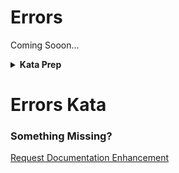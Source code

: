 # Errors 

Coming Sooon...

<details>
<summary><strong>Kata Prep</strong></summary>

## Pre-requisites
1. Make sure your `Development Theatre` is running.

## Step 1: Create your `skill`

### Create a new directory for your kata

```bash
cd ~/path/to/your/spruce/projects
mkdir katas
```

### Create a new skill

```bash
cd katas
spruce create.skill views-kata
```

### Name your `skill`

> *Note*: Your `skill` name should be unique, so if you did this kata before, you may want to name it something different.

* Name: `Views Kata`
* Description: `A kata to practice creating views!`

### Open your `skill` in VS Code

> *Note*: You can follow the instructions printed in the `cli` or use the command below.

```bash
cd views-kata && code .
```

Then, open the terminal in VS Code and run:

```bash
spruce setup.vscode
```
Hit `Enter` to accept all setup options.

Then complete the following:

1. Open the Command Palette by using `cmd+shift+p` and search type: "Manage"
2. Select "Tasks: Manage Automatic Tasks"
3. Then select "Allow Automatic Tasks"
4. Open the Command Palette again type "reload" and select "Reload Window"

The Test Runner should open and begin installing additional requirements.

When it's done, you should see a message that says `Ready and waiting...`


## Step 2: Create your first test

### Create the test file

1. Hit `ctrl+space` (if you have the shortcuts setup) and hit enter. 
    - If you don't have the shortcuts setup, you can type `spruce create.test` in your terminal and hit `Enter`.
2. Select "Behavioral"
3. For "What are you testing?", type "Root skill view"
4. For "Camel case name", hit Enter (it should say "rootSkillView")
5. For "Which abstract test class do you want to extend?" select "AbstractSpruceFixtureTest"
6. Close the terminal window and get back to the Test Runner.
    - There should be one failing test.
    - The test will explain that before you can do any tests, you need to run `spruce set.remote`
7. Hit `ctrl+space` and type `set.remote` and hit `Enter`.
    - You will be prompted for more dependencies to install. Hit `Enter` to accept them all.
8. For your remote, select "Local"
    - Allow the rest of the dependencies to install
    - If prompted for remote again, select "Local" again
9. Close the terminal window and get back to the Test Runner.
    - The test should now be failing beacuse `false` does not equal `true`.
10. Click on the failing test in the Test Runner and click "Open" to open the test file.

### Prep the test file

1. Clear out the contents of the first test
1. Delete the second test
2. Delete `class RootSkillView {}` at the bottom of the test file

Your test should now be passing.

</details>

# Errors Kata

### Something Missing?

<div class="grid-buttons">
    <a class="btn" href="https://forms.gle/2ZMtwUxg1egV8sHT8">Request Documentation Enhancement</a>
</div>